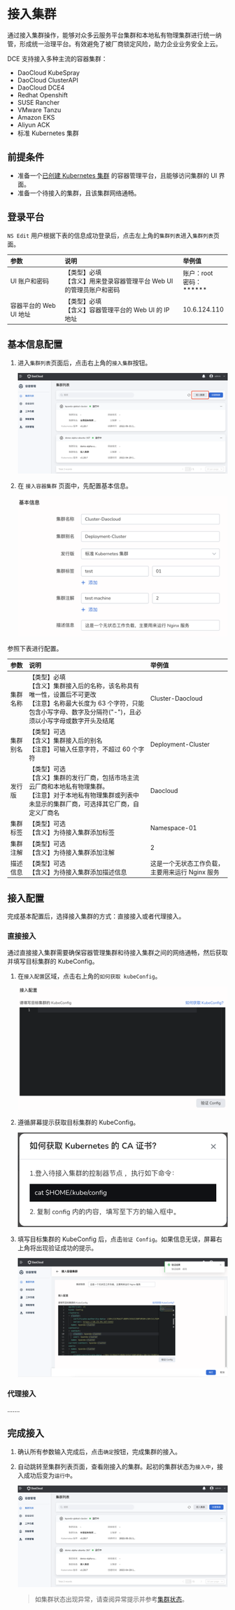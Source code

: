 # 接入集群

通过接入集群操作，能够对众多云服务平台集群和本地私有物理集群进行统一纳管，形成统一治理平台。有效避免了被厂商锁定风险，助力企业业务安全上云。

DCE 支持接入多种主流的容器集群：

- DaoCloud KubeSpray
- DaoCloud ClusterAPI
- DaoCloud DCE4
- Redhat Openshift
- SUSE Rancher
- VMware Tanzu
- Amazon EKS
- Aliyun ACK
- 标准 Kubernetes 集群

## 前提条件

- 准备一个[已创建 Kubernetes 集群](CreateCluster.md) 的容器管理平台，且能够访问集群的 UI 界面。
- 准备一个待接入的集群，且该集群网络通畅。

## 登录平台

`NS Edit` 用户根据下表的信息成功登录后，点击左上角的`集群列表`进入`集群列表`页面。

| 参数                    | 说明                                                         | 举例值                       |
| :---------------------- | :----------------------------------------------------------- | :--------------------------- |
| UI 账户和密码          | 【类型】必填<br />【含义】用来登录容器管理平台 Web UI 的管理员账户和密码 | 账户：root<br />密码：****** |
| 容器平台的 Web UI 地址 | 【类型】必填<br />【含义】容器管理平台的 Web UI 的 IP 地址   | 10.6.124.110                 |

## 基本信息配置

1. 进入`集群列表`页面后，点击右上角的`接入集群`按钮。

    ![接入集群](../../images/join-cluster01.png)

2. 在 `接入容器集群` 页面中，先配置基本信息。

    ![接入集群](../../images/join-cluster02.png)

参照下表进行配置。

| 参数     | 说明                                                         | 举例值                                          |
| :------- | :----------------------------------------------------------- | :---------------------------------------------- |
| 集群名称 | 【类型】必填<br />【含义】集群接入后的名称，该名称具有唯一性，设置后不可更改<br />【注意】名称最大长度为 63 个字符，只能包含小写字母、数字及分隔符("-")，且必须以小写字母或数字开头及结尾 | Cluster-Daocloud                                |
| 集群别名 | 【类型】可选<br />【含义】集群接入后的别名<br />【注意】可输入任意字符，不超过 60 个字符 | Deployment-Cluster                              |
| 发行版 | 【类型】可选<br />【含义】集群的发行厂商，包括市场主流云厂商和本地私有物理集群。<br />【注意】对于本地私有物理集群或列表中未显示的集群厂商，可选择其它厂商，自定义厂商名 | Daocloud                                        |
| 集群标签 | 【类型】可选<br />【含义】为待接入集群添加标签               | Namespace-01                                    |
| 集群注解 | 【类型】可选<br />【含义】为待接入集群添加注解               | 2                                               |
| 描述信息 | 【类型】可选<br />【含义】为待接入集群添加描述信息           | 这是一个无状态工作负载，主要用来运行 Nginx 服务 |

## 接入配置

完成基本配置后，选择接入集群的方式：直接接入或者代理接入。

### 直接接入

通过直接接入集群需要确保容器管理集群和待接入集群之间的网络通畅，然后获取并填写目标集群的 KubeConfig。

1. 在`接入配置`区域，点击右上角的`如何获取 kubeConfig`。

    ![接入集群](../../images/join-cluster03.png)

2. 遵循屏幕提示获取目标集群的 KubeConfig。

    ![接入集群](../../images/join-cluster04.png)

3. 填写目标集群的 KubeConfig 后，点击`验证 Config`。如果信息无误，屏幕右上角将出现验证成功的提示。

    ![接入集群](../../images/join-cluster05.png)

### 代理接入

.......

## 完成接入

1. 确认所有参数输入完成后，点击`确定`按钮，完成集群的接入。

2. 自动跳转至集群列表页面，查看刚接入的集群。起初的集群状态为`接入中`，接入成功后变为`运行中`。

    ![接入集群](../../images/join-cluster07.png)

    > 如集群状态出现异常，请查阅异常提示并参考[集群状态](ClusterStatus.md)。
